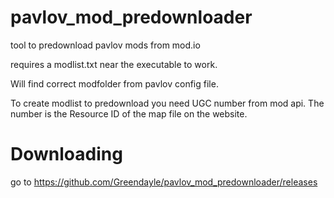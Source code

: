 # pavlov_mod_predownloader
tool to predownload pavlov mods from mod.io

requires a modlist.txt near the executable to work.

Will find correct modfolder from pavlov config file.

To create modlist to predownload you need UGC number from mod api. The number is the Resource ID of the map file on the website.

# Downloading

go to https://github.com/Greendayle/pavlov_mod_predownloader/releases
